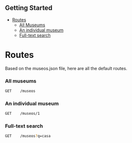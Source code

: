 ## Getting Started

- [Routes](#routes)
  * [All Museums](#all-museums)
  * [An individual museum](#an-individual-museum)
  * [Full-text search](#full-text-search)

# Routes
Based on the museos.json file, here are all the default routes.

### All museums
```bash
GET    /museos
```

### An individual museum
```bash
GET    /museos/1
```

### Full-text search
```bash
GET    /museos?q=casa
```